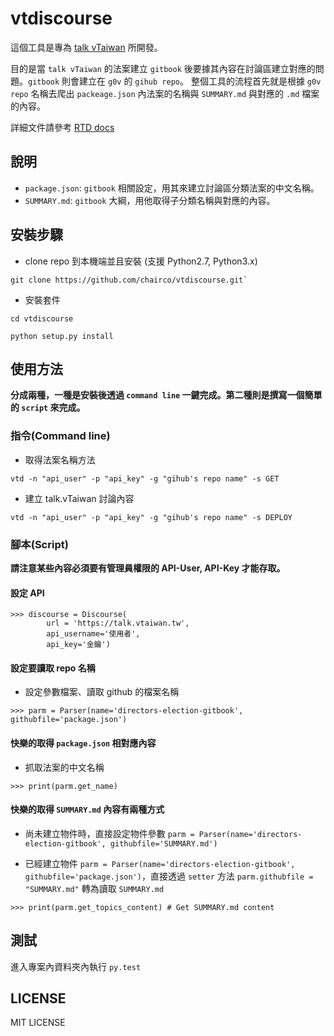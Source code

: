 # vtdiscourse

這個工具是專為 [talk vTaiwan](https://talk.vtaiwan.tw/) 所開發。

目的是當 `talk vTaiwan` 的法案建立 `gitbook` 後要據其內容在討論區建立對應的問題。`gitbook` 則會建立在 `g0v` 的 `gihub repo`。
整個工具的流程首先就是根據 `g0v repo` 名稱去爬出 `packeage.json` 內法案的名稱與 `SUMMARY.md` 與對應的 `.md` 檔案的內容。

詳細文件請參考 [RTD docs](http://vtdiscourse.readthedocs.io/en/latest/)


## 說明

+ `package.json`: `gitbook` 相關設定，用其來建立討論區分類法案的中文名稱。
+ `SUMMARY.md`: `gitbook` 大綱，用他取得子分類名稱與對應的內容。


## 安裝步驟

+ clone repo 到本機端並且安裝 (支援 Python2.7, Python3.x)

```
git clone https://github.com/chairco/vtdiscourse.git`
```

+ 安裝套件

```
cd vtdiscourse

python setup.py install
```

## 使用方法

**分成兩種，一種是安裝後透過 `command line` 一鍵完成。第二種則是撰寫一個簡單的 `script` 來完成。**


### 指令(Command line)

+ 取得法案名稱方法

```
vtd -n "api_user" -p "api_key" -g "gihub's repo name" -s GET
```

+ 建立 talk.vTaiwan 討論內容

```
vtd -n "api_user" -p "api_key" -g "gihub's repo name" -s DEPLOY
```


### 腳本(Script)

**請注意某些內容必須要有管理員權限的 API-User, API-Key 才能存取。**

#### 設定 API
```
>>> discourse = Discourse(
        url = 'https://talk.vtaiwan.tw',
        api_username='使用者',
        api_key='金鑰')
```

#### 設定要讀取 repo 名稱

+ 設定參數檔案、讀取 github 的檔案名稱

```
>>> parm = Parser(name='directors-election-gitbook', githubfile='package.json')
```

#### 快樂的取得 `package.json` 相對應內容

+ 抓取法案的中文名稱

``` 
>>> print(parm.get_name)
```

#### 快樂的取得 `SUMMARY.md` 內容有兩種方式

+ 尚未建立物件時，直接設定物件參數 `parm = Parser(name='directors-election-gitbook', githubfile='SUMMARY.md')`

+ 已經建立物件 `parm = Parser(name='directors-election-gitbook', githubfile='package.json')`，直接透過 `setter` 方法 `parm.githubfile = "SUMMARY.md"` 轉為讀取 `SUMMARY.md`

```
>>> print(parm.get_topics_content) # Get SUMMARY.md content
```


## 測試

進入專案內資料夾內執行 `py.test`


## LICENSE
MIT LICENSE
